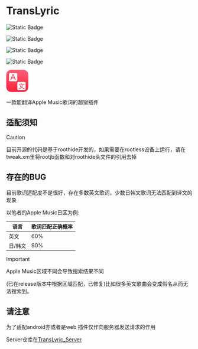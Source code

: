 # TransLyric
![Static Badge](https://img.shields.io/badge/build_arch-arm64e-blue)

![Static Badge](https://img.shields.io/badge/for-roothide-blue)

![Static Badge](https://img.shields.io/badge/License-MIT-yellow)

![Static Badge](https://img.shields.io/badge/Verifed_iOS-16.6-green)

![](icon.png)

一款能翻译Apple Music歌词的越狱插件

## 适配须知

> [!CAUTION]
>
> 目前开源的代码是基于roothide开发的，如果需要在rootless设备上运行，请在tweak.xm里将rootjb函数和对roothide头文件的引用去掉

## 存在的BUG

目前歌词适配度不是很好，存在多数英文歌词，少数日韩文歌词无法匹配到译文的现象

以笔者的Apple Music日区为例:

| 语言    | 歌词匹配正确概率 |
| ------- | ---------------- |
| 英文    | 60%              |
| 日/韩文 | 90%              |

> [!IMPORTANT]
>
> Apple Music区域不同会导致搜索结果不同

(已在release版本中根据区域匹配，已修复)比如很多英文歌曲会变成假名从而无法搜索到。

## 请注意

为了适配android亦或者是web 插件仅作向服务器发送请求的作用

Server仓库在[TransLyric_Server](https://github.com/j1ans/TransLyric_Server)
